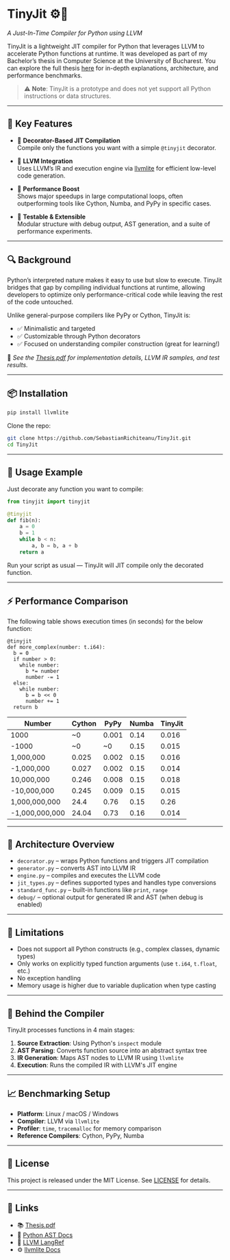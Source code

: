 # TinyJit ⚙️🐍  
*A Just-In-Time Compiler for Python using LLVM*

TinyJit is a lightweight JIT compiler for Python that leverages LLVM to accelerate Python functions at runtime. It was developed as part of my Bachelor’s thesis in Computer Science at the University of Bucharest. You can explore the full thesis [here](Thesis.pdf) for in-depth explanations, architecture, and performance benchmarks.

> ⚠️ **Note**: TinyJit is a prototype and does not yet support all Python instructions or data structures.

---

## 🎯 Key Features

- 🔧 **Decorator-Based JIT Compilation**  
  Compile only the functions you want with a simple `@tinyjit` decorator.

- 🧠 **LLVM Integration**  
  Uses LLVM’s IR and execution engine via [llvmlite](https://llvmlite.readthedocs.io/) for efficient low-level code generation.

- 🚀 **Performance Boost**  
  Shows major speedups in large computational loops, often outperforming tools like Cython, Numba, and PyPy in specific cases.

- 🧪 **Testable & Extensible**  
  Modular structure with debug output, AST generation, and a suite of performance experiments.

---

## 🔍 Background

Python’s interpreted nature makes it easy to use but slow to execute. TinyJit bridges that gap by compiling individual functions at runtime, allowing developers to optimize only performance-critical code while leaving the rest of the code untouched.

Unlike general-purpose compilers like PyPy or Cython, TinyJit is:
- ✅ Minimalistic and targeted
- ✅ Customizable through Python decorators
- ✅ Focused on understanding compiler construction (great for learning!)

📘 *See the [Thesis.pdf](Thesis.pdf) for implementation details, LLVM IR samples, and test results.*

---

## 📦 Installation

```bash
pip install llvmlite
```

Clone the repo:

```bash
git clone https://github.com/SebastianRichiteanu/TinyJit.git
cd TinyJit
```

---

## 🧪 Usage Example

Just decorate any function you want to compile:

```python
from tinyjit import tinyjit

@tinyjit
def fib(n):
    a = 0
    b = 1
    while b < n:
        a, b = b, a + b
    return a
```

Run your script as usual — TinyJit will JIT compile only the decorated function.

---

## ⚡ Performance Comparison

The following table shows execution times (in seconds) for the below function:

```
@tinyjit
def more_complex(number: t.i64):
  b = 0
  if number > 0:
    while number:
      b *= number
      number -= 1
  else:
    while number:
      b = b << 0
      number += 1
  return b
```

| Number       | Cython | PyPy  | Numba | TinyJit |
|--------------|--------|-------|--------|---------|
| 1000         | ~0     | 0.001 | 0.14   | 0.016   |
| -1000        | ~0     | ~0    | 0.15   | 0.015   |
| 1,000,000    | 0.025  | 0.002 | 0.15   | 0.016   |
| -1,000,000   | 0.027  | 0.002 | 0.15   | 0.014   |
| 10,000,000   | 0.246  | 0.008 | 0.15   | 0.018   |
| -10,000,000  | 0.245  | 0.009 | 0.15   | 0.015   |
| 1,000,000,000| 24.4   | 0.76  | 0.15   | 0.26    |
| -1,000,000,000| 24.04 | 0.73  | 0.16   | 0.014   |

---

## 🧱 Architecture Overview

- `decorator.py` – wraps Python functions and triggers JIT compilation
- `generator.py` – converts AST into LLVM IR
- `engine.py` – compiles and executes the LLVM code
- `jit_types.py` – defines supported types and handles type conversions
- `standard_func.py` – built-in functions like `print`, `range`
- `debug/` – optional output for generated IR and AST (when debug is enabled)

---

## 🚧 Limitations

- Does not support all Python constructs (e.g., complex classes, dynamic types)
- Only works on explicitly typed function arguments (use `t.i64`, `t.float`, etc.)
- No exception handling
- Memory usage is higher due to variable duplication when type casting

---

## 🧠 Behind the Compiler

TinyJit processes functions in 4 main stages:
1. **Source Extraction**: Using Python's `inspect` module
2. **AST Parsing**: Converts function source into an abstract syntax tree
3. **IR Generation**: Maps AST nodes to LLVM IR using `llvmlite`
4. **Execution**: Runs the compiled IR with LLVM's JIT engine

---

## 📈 Benchmarking Setup

- **Platform**: Linux / macOS / Windows  
- **Compiler**: LLVM via `llvmlite`  
- **Profiler**: `time`, `tracemalloc` for memory comparison  
- **Reference Compilers**: Cython, PyPy, Numba  

---

## 📄 License

This project is released under the MIT License. See [LICENSE](LICENSE) for details.

---

## 🔗 Links

- 📚 [Thesis.pdf](Thesis.pdf)
- 🐍 [Python AST Docs](https://docs.python.org/3/library/ast.html)
- 📘 [LLVM LangRef](https://llvm.org/docs/LangRef.html)
- ⚙️ [llvmlite Docs](https://llvmlite.readthedocs.io/)
